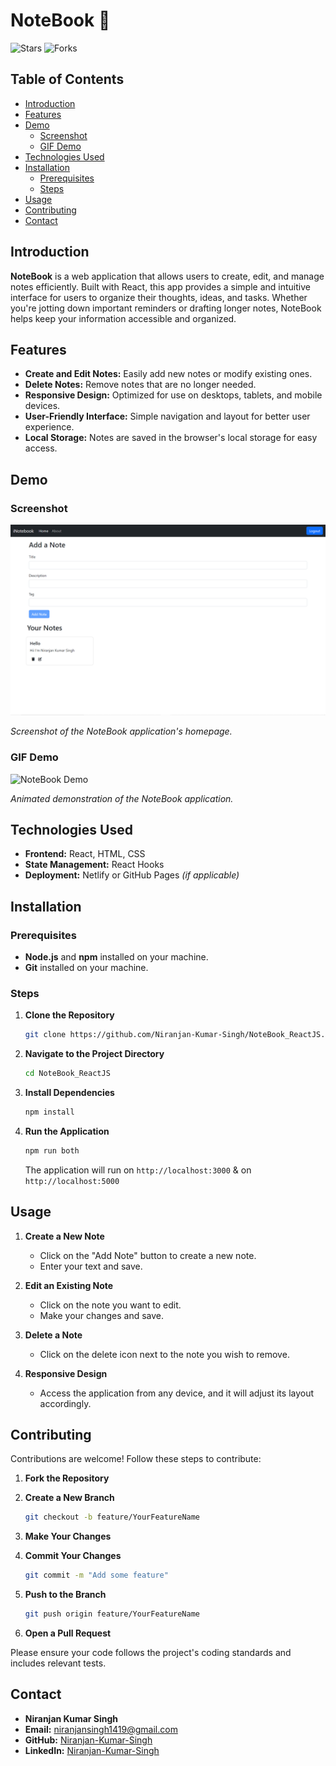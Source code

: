 # NoteBook 📒

![Stars](https://img.shields.io/github/stars/Niranjan-Kumar-Singh/NoteBook_ReactJS?style=social)
![Forks](https://img.shields.io/github/forks/Niranjan-Kumar-Singh/NoteBook_ReactJS?style=social)

## Table of Contents
- [Introduction](#introduction)
- [Features](#features)
- [Demo](#demo)
  - [Screenshot](#screenshot)
  - [GIF Demo](#gif-demo)
- [Technologies Used](#technologies-used)
- [Installation](#installation)
  - [Prerequisites](#prerequisites)
  - [Steps](#steps)
- [Usage](#usage)
- [Contributing](#contributing)
- [Contact](#contact)

## Introduction

**NoteBook** is a web application that allows users to create, edit, and manage notes efficiently. Built with React, this app provides a simple and intuitive interface for users to organize their thoughts, ideas, and tasks. Whether you're jotting down important reminders or drafting longer notes, NoteBook helps keep your information accessible and organized.

## Features

- **Create and Edit Notes:** Easily add new notes or modify existing ones.
- **Delete Notes:** Remove notes that are no longer needed.
- **Responsive Design:** Optimized for use on desktops, tablets, and mobile devices.
- **User-Friendly Interface:** Simple navigation and layout for better user experience.
- **Local Storage:** Notes are saved in the browser's local storage for easy access.

## Demo

### Screenshot

![NoteBook Homepage](./homepage.png)

*Screenshot of the NoteBook application's homepage.*

### GIF Demo

![NoteBook Demo](./demo.gif)

*Animated demonstration of the NoteBook application.*

## Technologies Used

- **Frontend:** React, HTML, CSS
- **State Management:** React Hooks
- **Deployment:** Netlify or GitHub Pages *(if applicable)*

## Installation

### Prerequisites

- **Node.js** and **npm** installed on your machine.
- **Git** installed on your machine.

### Steps

1. **Clone the Repository**

   ```bash
   git clone https://github.com/Niranjan-Kumar-Singh/NoteBook_ReactJS.git
   ```

2. **Navigate to the Project Directory**

   ```bash
   cd NoteBook_ReactJS
   ```

3. **Install Dependencies**

   ```bash
   npm install
   ```

4. **Run the Application**

   ```bash
   npm run both
   ```

   The application will run on `http://localhost:3000` & on `http://localhost:5000`

## Usage

1. **Create a New Note**

   - Click on the "Add Note" button to create a new note.
   - Enter your text and save.

2. **Edit an Existing Note**

   - Click on the note you want to edit.
   - Make your changes and save.

3. **Delete a Note**

   - Click on the delete icon next to the note you wish to remove.

4. **Responsive Design**

   - Access the application from any device, and it will adjust its layout accordingly.

## Contributing

Contributions are welcome! Follow these steps to contribute:

1. **Fork the Repository**

2. **Create a New Branch**

   ```bash
   git checkout -b feature/YourFeatureName
   ```

3. **Make Your Changes**

4. **Commit Your Changes**

   ```bash
   git commit -m "Add some feature"
   ```

5. **Push to the Branch**

   ```bash
   git push origin feature/YourFeatureName
   ```

6. **Open a Pull Request**

Please ensure your code follows the project's coding standards and includes relevant tests.

## Contact

- **Niranjan Kumar Singh**
- **Email:** [niranjansingh1419@gmail.com](mailto:niranjansingh1419@gmail.com)
- **GitHub:** [Niranjan-Kumar-Singh](https://github.com/Niranjan-Kumar-Singh)
- **LinkedIn:** [Niranjan-Kumar-Singh](https://www.linkedin.com/in/niranjan-kumar-singh/)
